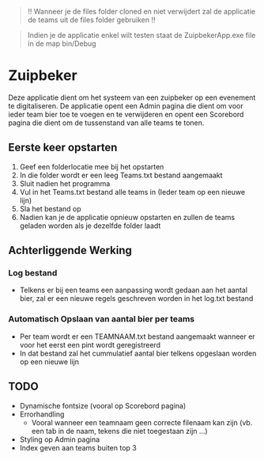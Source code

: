 > !! Wanneer je de files folder cloned en niet verwijdert zal de applicatie de teams uit de files folder gebruiken !!

> Indien je de applicatie enkel wilt testen staat de ZuipbekerApp.exe file in de map bin/Debug

# Zuipbeker
Deze applicatie dient om het systeem van een zuipbeker op een evenement te digitaliseren. De applicatie opent een Admin pagina die dient om voor ieder team bier toe te voegen en te verwijderen en opent een Scorebord pagina die dient om de tussenstand van alle teams te tonen.

## Eerste keer opstarten
1. Geef een folderlocatie mee bij het opstarten
2. In die folder wordt er een leeg Teams.txt bestand aangemaakt
3. Sluit nadien het programma
4. Vul in het Teams.txt bestand alle teams in (Ieder team op een nieuwe lijn)
5. Sla het bestand op
6. Nadien kan je de applicatie opnieuw opstarten en zullen de teams geladen worden als je dezelfde folder laadt

## Achterliggende Werking
### Log bestand
- Telkens er bij een teams een aanpassing wordt gedaan aan het aantal bier, zal er een nieuwe regels geschreven worden in het log.txt bestand

### Automatisch Opslaan van aantal bier per teams
- Per team wordt er een TEAMNAAM.txt bestand aangemaakt wanneer er voor het eerst een pint wordt geregistreerd
- In dat bestand zal het cummulatief aantal bier telkens opgeslaan worden op een nieuwe lijn

## TODO
- Dynamische fontsize (vooral op Scorebord pagina)
- Errorhandling
  - Vooral wanneer een teamnaam geen correcte filenaam kan zijn (vb. een tab in de naam, tekens die niet toegestaan zijn ...)
- Styling op Admin pagina
- Index geven aan teams buiten top 3
